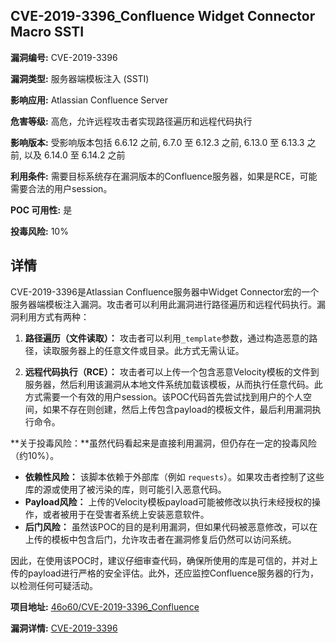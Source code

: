 ## CVE-2019-3396_Confluence Widget Connector Macro SSTI

**漏洞编号:** CVE-2019-3396

**漏洞类型:** 服务器端模板注入 (SSTI)

**影响应用:** Atlassian Confluence Server

**危害等级:** 高危，允许远程攻击者实现路径遍历和远程代码执行

**影响版本:** 受影响版本包括 6.6.12 之前, 6.7.0 至 6.12.3 之前, 6.13.0 至 6.13.3 之前, 以及 6.14.0 至 6.14.2 之前

**利用条件:** 需要目标系统存在漏洞版本的Confluence服务器，如果是RCE，可能需要合法的用户session。

**POC 可用性:** 是

**投毒风险:** 10%

## 详情

CVE-2019-3396是Atlassian Confluence服务器中Widget Connector宏的一个服务器端模板注入漏洞。攻击者可以利用此漏洞进行路径遍历和远程代码执行。漏洞利用方式有两种：

1. **路径遍历（文件读取）：** 攻击者可以利用`_template`参数，通过构造恶意的路径，读取服务器上的任意文件或目录。此方式无需认证。

2. **远程代码执行（RCE）：** 攻击者可以上传一个包含恶意Velocity模板的文件到服务器，然后利用该漏洞从本地文件系统加载该模板，从而执行任意代码。此方式需要一个有效的用户session。该POC代码首先尝试找到用户的个人空间，如果不存在则创建，然后上传包含payload的模板文件，最后利用漏洞执行命令。

**关于投毒风险：**虽然代码看起来是直接利用漏洞，但仍存在一定的投毒风险（约10%）。

*   **依赖性风险：** 该脚本依赖于外部库（例如 `requests`）。如果攻击者控制了这些库的源或使用了被污染的库，则可能引入恶意代码。
*   **Payload风险：** 上传的Velocity模板payload可能被修改以执行未经授权的操作，或者被用于在受害者系统上安装恶意软件。
*   **后门风险：** 虽然该POC的目的是利用漏洞，但如果代码被恶意修改，可以在上传的模板中包含后门，允许攻击者在漏洞修复后仍然可以访问系统。

因此，在使用该POC时，建议仔细审查代码，确保所使用的库是可信的，并对上传的payload进行严格的安全评估。此外，还应监控Confluence服务器的行为，以检测任何可疑活动。

**项目地址:** [46o60/CVE-2019-3396_Confluence](https://github.com/46o60/CVE-2019-3396_Confluence)

**漏洞详情:** [CVE-2019-3396](https://nvd.nist.gov/vuln/detail/CVE-2019-3396)